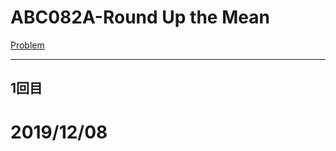 # ABC082A-Round Up the Mean

[Problem](https://atcoder.jp/contests/abc082/tasks/abc082_a)

---
## 1回目

# 2019/12/08